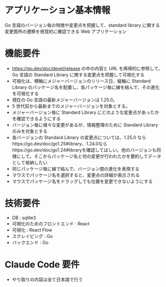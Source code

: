 # アプリケーション基本情報

Go 言語のバージョン毎の特徴や変更点を把握して、standard library に関する変更箇所の遷移を視覚的に確認できる Web アプリケーション

# 機能要件

- https://go.dev/doc/devel/release の中の内容と URL を再帰的に参照して、Go 言語の Standard Library に関する変更点を把握して可視化する
- 可視化は、横軸にメジャーバージョンのリリース日、縦軸に Standard Library のパッケージ名を配置し、各パッケージ毎に線を結んで、その進化を可視化する
- 現在の Go 言語の最新メジャーバージョンは 1.25.0。
- 5 世代前から最新までのメジャーバージョンを対象とする。
- メジャーバージョン毎に Standard Library にどのような変更点があったかを確認できるようにする
- バージョン毎に様々な変更があるが、情報整理のために Standard Library のみを対象とする
- 各バージョンの Standard Library の変更点については、1.25.0 ならhttps://go.dev/doc/go1.25#library、1.24.0ならhttps://go.dev/doc/go1.24#libraryを確認してほしい。他のバージョンも同様にして。そこからパッケージ名と何の変更が行われたかを要約してデータとして格納したい
- 同じパッケージ毎に線で結んで、バージョン間の進化を表現する
- マウスでパッケージ名を選択すると、変更点の詳細が表示される
- マウスでパッケージ名をドラッグしても位置を変更できないようにする

# 技術要件

- DB : sqlite3
- 可視化のためのフロントエンド : React
- 可視化 : React Flow
- スクレイピング : Go
- バックエンド : Go

# Claude Code 要件

- やり取りの内容は全て日本語で行う
